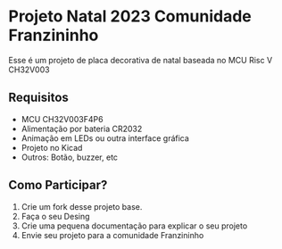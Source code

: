# Projeto Natal 2023 Comunidade Franzininho

Esse é um projeto de placa decorativa de natal baseada no MCU Risc V CH32V003

## Requisitos 
 - MCU CH32V003F4P6
 - Alimentação por bateria CR2032
 - Animação em LEDs ou outra interface gráfica
 - Projeto no Kicad
 - Outros: Botão, buzzer, etc


## Como Participar?
1. Crie um fork desse projeto base.
2. Faça o seu Desing
3. Crie uma pequena documentação para explicar o seu projeto
4. Envie seu projeto para a comunidade Franzininho



